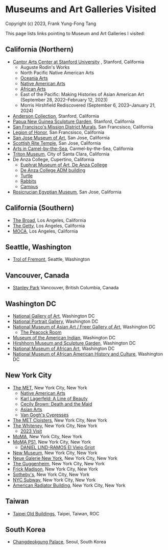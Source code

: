# Museums and Art Galleries Visited
Copyright (c) 2023, Frank Yung-Fong Tang

This page lists links pointing to Museum and Art Galleries I visited:

## California (Northern)
* [Cantor Arts Center at Stanford University](https://photos.app.goo.gl/tr5DioHGEzwnLT2U8) , Stanford, California
  * Auguste Rodin's Works
  * North Pacific Native American Arts
  * [Oceania Arts](https://photos.app.goo.gl/gKNrzmYmQknoPzpW8)
  * [Native American Arts](https://photos.app.goo.gl/TRamqaRQTd34YCFH6)
  * [African Arts](https://photos.app.goo.gl/S9jkUDQLQ6HmySVn9)
  * East of the Pacific: Making Histories of Asian American Art (September 28, 2022–February 12, 2023)
  * Morris Hirshfield Rediscovered (September 6, 2023–January 21, 2024)
* [Anderson Collection](https://photos.app.goo.gl/ZafZxLmjXDEXfJJR7), Stanford, California
* [Papua New Guinea Sculpture Garden](https://photos.app.goo.gl/u4uq7gKx9Ykkdjtf7), Stanford, California
* [San Francisco's Mission District Murals](https://photos.app.goo.gl/BBovYJ1ZieECe5FX6), San Francsisco, California
* [Legion of Honor](https://photos.app.goo.gl/h5MzNRduWNqm6oMJ6), San Francsisco, California
* [San Jose Museum of Art](https://photos.app.goo.gl/Py57GArqEia1koj26), San Jose, California
* [Scottish Rite Temple](https://photos.app.goo.gl/SbMxjSUNvMZgzT9B9), San Jose, California
* [Arts in Camel-by-the-Sea](https://photos.app.goo.gl/abiZ3uzq9RXoQJt1A), Carmel-by-the-Sea, California
* [Triton Museum](https://photos.app.goo.gl/j29LGKoGfGf5Kk318), City of Santa Clara, California
* De Anza College, Cupertino, California
  * [Euphrat Museum of Art, De Anza College](https://photos.app.goo.gl/et5jWq31eBCDTepC9)
  * [De Anza College ADM building](https://photos.app.goo.gl/wGUcDYSUegLe5iRV9)
  * [Turtle](https://photos.app.goo.gl/QJ8yLmveB8QDPBhu9)
  * [Rabbits](https://photos.app.goo.gl/FjA8CyXJWsSNTvNw5)
  * [Campus](https://photos.app.goo.gl/EVVFhc4JQbJfMSN47)
* [Rosicrucian Egyptian Museum](https://photos.app.goo.gl/6KKCi73sfTA5Qfwb9), San Jose, California

## California (Southern)
* [The Broad](https://photos.app.goo.gl/nfvD3e7Iwmfl1aIX2), Los Angeles, California
* [The Getty](https://photos.app.goo.gl/csSyzho8GjcdSrGv5), Los Angeles, California
* [MOCA](https://photos.app.goo.gl/beqZ2mgCUsyvudD97), Los Angeles, California

## Seattle, Washington
* [Trol of Fremont](https://photos.app.goo.gl/jPLafER7nCnyGQC1A), Seattle, Washington

## Vancouver, Canada
* [Stanley Park](https://photos.app.goo.gl/iZgYMmcLvaiEMucC6) Vancouver, British Columbia, Canada

## Washington DC
* [National Gallery of Art](https://photos.app.goo.gl/mwoMLBYJoXmhigUq6), Washington DC
* [National Portrait Gallery](https://photos.app.goo.gl/9hU4643k9HbombNj8), Washington DC
* [National Museum of Asian Art / Freer Gallery of Art](https://photos.app.goo.gl/iAmCsPdVsSW3wdWE9), Washington DC
  * [The Peacock Room](https://photos.app.goo.gl/rGLETET4VPF4L1Xo6)
* [Museum of the American Indian](https://photos.app.goo.gl/3kaV74RzEwgcXdFz5), Washington DC
* [Hirshhorn Museum and Sculpture Garden](https://photos.app.goo.gl/3kaV74RzEwgcXdFz5), Washington DC
* [National Museum of African Art](https://photos.app.goo.gl/nASLMfMz8mphLtY76), Washington DC
* [National Museum of African American History and Culture](https://photos.app.goo.gl/ApXDPLuqfiEso2qb6), Washington DC

## New York City
* [The MET](https://photos.app.goo.gl/M8YnV9o1QNfrGTUL8), New York City, New York
  * [Native American Arts](https://photos.app.goo.gl/i8YMPP1mgYHzRBkd8)
  * [Karl Lagerfeld: A Line of Beauty](https://photos.app.goo.gl/kFrH2dN7bZFjLX1EA)
  * [Cecily Brown: Death and the Maid](https://photos.app.goo.gl/i4ZrQABhFUQ6gQ5bA)
  * [Asian Arts](https://photos.app.goo.gl/zP4Bfh6rT4yA2qFN7)
  * [Van Gogh's Cypresses](https://photos.app.goo.gl/PpSdqBEbGTudussL9)
* [The MET Cloisters](https://photos.app.goo.gl/xBpAe5FDUSgbKkxs6), New York City, New York
* [The Whiteney](https://photos.app.goo.gl/6yPY71d4KRJf4qcC8), New York City, New York
  * [2023 Visit](https://photos.app.goo.gl/hg28JvCoNUCydScm9)
* [MoMA](https://photos.app.goo.gl/m84fTqo6aT2DPo9P7), New York City, New York
* [MoMA PS1](https://photos.app.goo.gl/sz4R4y9RSMUFvYuy8), New York City, New York
  * [DANIEL LIND-RAMOS El Viejo Griot](https://photos.app.goo.gl/scEkkjxPxXiKgRQt5)
* [New Museum](https://photos.app.goo.gl/JRSqBzhUFpmqej2m8), New York City, New York
* [Neue Galerie New York](https://photos.app.goo.gl/VXsEJ5BRsxhUT2Cw8), New York City, New York
* [The Guggenheim](https://photos.app.goo.gl/kJncEnfxKmBw595g8), New York City, New York
* [Frick Madison](https://photos.app.goo.gl/UbcnnErSoZkuqW467), New York City, New York
* [Sotheby's](https://photos.app.goo.gl/Y5Q21b8JX7uhij7N6), New York City, New York
* [NYC Subway](https://photos.app.goo.gl/5Wu43vZCT8S5CmLW7), New York City, New York
* [American Radiator Building](https://photos.app.goo.gl/HW9kscji8dsx8me26), New York City, New York
## Taiwan
* [Taipei Old Buildings](https://photos.app.goo.gl/ki2SCFhpqsD34T5V7), Taipei, Taiwan, ROC
## South Korea
* [Changdeokgung Palace](https://photos.app.goo.gl/utqQLn5C8ZT8ou4F8), Seoul, South Korea
